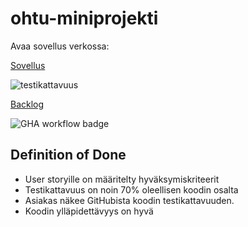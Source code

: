 # ohtu-miniprojekti

Avaa sovellus verkossa:

[Sovellus](https://green-water-3233.fly.dev/)

![testikattavuus](https://user-images.githubusercontent.com/101889891/205911396-ad56f078-fe7d-46e5-bf43-9902841cbcd0.png)


[Backlog](https://docs.google.com/spreadsheets/d/1Otvn0MgeJhJgBoKedaaNOIOoLDglO9RI1a-f7RCdokQ/edit?usp=sharing)

![GHA workflow badge](https://github.com/sohvip/ohtu-miniprojekti/workflows/CI/badge.svg)
## Definition of Done

- User storyille on määritelty hyväksymiskriteerit
- Testikattavuus on noin 70% oleellisen koodin osalta
- Asiakas näkee GitHubista koodin testikattavuuden.
- Koodin ylläpidettävyys on hyvä
